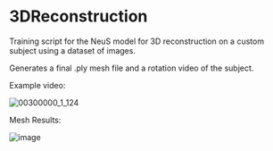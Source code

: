 # 3DReconstruction
Training script for the NeuS model for 3D reconstruction on a custom subject using a dataset of images. 


Generates a final .ply mesh file and a rotation video of the subject. 


Example video:


![00300000_1_124](https://github.com/user-attachments/assets/f8120190-e7a6-4272-bd51-a1f3598b05f8)


Mesh Results:

![image](https://github.com/user-attachments/assets/68fbae24-516f-4a27-94d4-660548dc3e2a)



